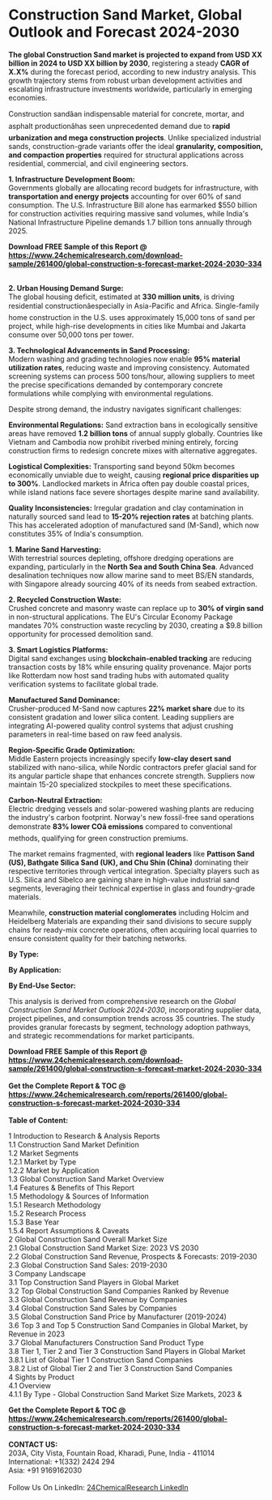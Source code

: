 <h1>Construction Sand Market, Global Outlook and Forecast 2024-2030</h1><p><strong>The global Construction Sand market is projected to expand from USD XX billion in 2024 to USD XX billion by 2030</strong>, registering a steady <strong>CAGR of X.X%</strong> during the forecast period, according to new industry analysis. This growth trajectory stems from robust urban development activities and escalating infrastructure investments worldwide, particularly in emerging economies.</p><p>Construction sandâan indispensable material for concrete, mortar, and asphalt productionâhas seen unprecedented demand due to <strong>rapid urbanization and mega construction projects</strong>. Unlike specialized industrial sands, construction-grade variants offer the ideal <strong>granularity, composition, and compaction properties</strong> required for structural applications across residential, commercial, and civil engineering sectors.</p><p><strong>1. Infrastructure Development Boom:</strong><br>
Governments globally are allocating record budgets for infrastructure, with <strong>transportation and energy projects</strong> accounting for over 60% of sand consumption. The U.S. Infrastructure Bill alone has earmarked $550 billion for construction activities requiring massive sand volumes, while India's National Infrastructure Pipeline demands 1.7 billion tons annually through 2025.</p><div><b>Download FREE Sample of this Report @ 
            <a href="https://www.24chemicalresearch.com/download-sample/261400/global-construction-s-forecast-market-2024-2030-334">
            https://www.24chemicalresearch.com/download-sample/261400/global-construction-s-forecast-market-2024-2030-334</a></b></div><br><p><strong>2. Urban Housing Demand Surge:</strong><br>
The global housing deficit, estimated at <strong>330 million units</strong>, is driving residential constructionâespecially in Asia-Pacific and Africa. Single-family home construction in the U.S. uses approximately 15,000 tons of sand per project, while high-rise developments in cities like Mumbai and Jakarta consume over 50,000 tons per tower.</p><p><strong>3. Technological Advancements in Sand Processing:</strong><br>
Modern washing and grading technologies now enable <strong>95% material utilization rates</strong>, reducing waste and improving consistency. Automated screening systems can process 500 tons/hour, allowing suppliers to meet the precise specifications demanded by contemporary concrete formulations while complying with environmental regulations.</p><p>Despite strong demand, the industry navigates significant challenges:</p><p><strong>Environmental Regulations:</strong> Sand extraction bans in ecologically sensitive areas have removed <strong>1.2 billion tons</strong> of annual supply globally. Countries like Vietnam and Cambodia now prohibit riverbed mining entirely, forcing construction firms to redesign concrete mixes with alternative aggregates.</p><p><strong>Logistical Complexities:</strong> Transporting sand beyond 50km becomes economically unviable due to weight, causing <strong>regional price disparities up to 300%</strong>. Landlocked markets in Africa often pay double coastal prices, while island nations face severe shortages despite marine sand availability.</p><p><strong>Quality Inconsistencies:</strong> Irregular gradation and clay contamination in naturally sourced sand lead to <strong>15-20% rejection rates</strong> at batching plants. This has accelerated adoption of manufactured sand (M-Sand), which now constitutes 35% of India's consumption.</p><p><strong>1. Marine Sand Harvesting:</strong><br>
With terrestrial sources depleting, offshore dredging operations are expanding, particularly in the <strong>North Sea and South China Sea</strong>. Advanced desalination techniques now allow marine sand to meet BS/EN standards, with Singapore already sourcing 40% of its needs from seabed extraction.</p><p><strong>2. Recycled Construction Waste:</strong><br>
Crushed concrete and masonry waste can replace up to <strong>30% of virgin sand</strong> in non-structural applications. The EU's Circular Economy Package mandates 70% construction waste recycling by 2030, creating a $9.8 billion opportunity for processed demolition sand.</p><p><strong>3. Smart Logistics Platforms:</strong><br>
Digital sand exchanges using <strong>blockchain-enabled tracking</strong> are reducing transaction costs by 18% while ensuring quality provenance. Major ports like Rotterdam now host sand trading hubs with automated quality verification systems to facilitate global trade.</p><p><strong>Manufactured Sand Dominance:</strong><br>
	Crusher-produced M-Sand now captures <strong>22% market share</strong> due to its consistent gradation and lower silica content. Leading suppliers are integrating AI-powered quality control systems that adjust crushing parameters in real-time based on raw feed analysis.</p><p><strong>Region-Specific Grade Optimization:</strong><br>
	Middle Eastern projects increasingly specify <strong>low-clay desert sand</strong> stabilized with nano-silica, while Nordic contractors prefer glacial sand for its angular particle shape that enhances concrete strength. Suppliers now maintain 15-20 specialized stockpiles to meet these specifications.</p><p><strong>Carbon-Neutral Extraction:</strong><br>
	Electric dredging vessels and solar-powered washing plants are reducing the industry's carbon footprint. Norway's new fossil-free sand operations demonstrate <strong>83% lower COâ emissions</strong> compared to conventional methods, qualifying for green construction premiums.</p><p>The market remains fragmented, with <strong>regional leaders</strong> like <strong>Pattison Sand (US), Bathgate Silica Sand (UK), and Chu Shin (China)</strong> dominating their respective territories through vertical integration. Specialty players such as U.S. Silica and Sibelco are gaining share in high-value industrial sand segments, leveraging their technical expertise in glass and foundry-grade materials.</p><p>Meanwhile, <strong>construction material conglomerates</strong> including Holcim and Heidelberg Materials are expanding their sand divisions to secure supply chains for ready-mix concrete operations, often acquiring local quarries to ensure consistent quality for their batching networks.</p><p><strong>By Type:</strong></p><p><strong>By Application:</strong></p><p><strong>By End-Use Sector:</strong></p><p>This analysis is derived from comprehensive research on the <em>Global Construction Sand Market Outlook 2024-2030</em>, incorporating supplier data, project pipelines, and consumption trends across 35 countries. The study provides granular forecasts by segment, technology adoption pathways, and strategic recommendations for market participants.</p><div><b>Download FREE Sample of this Report @ 
            <a href="https://www.24chemicalresearch.com/download-sample/261400/global-construction-s-forecast-market-2024-2030-334">
            https://www.24chemicalresearch.com/download-sample/261400/global-construction-s-forecast-market-2024-2030-334</a></b></div><br><div><b>Get the Complete Report & TOC @ 
            <a href="https://www.24chemicalresearch.com/reports/261400/global-construction-s-forecast-market-2024-2030-334">
            https://www.24chemicalresearch.com/reports/261400/global-construction-s-forecast-market-2024-2030-334</a></b></div><br>
            <b>Table of Content:</b><p>1 Introduction to Research & Analysis Reports<br />
    1.1 Construction Sand Market Definition<br />
    1.2 Market Segments<br />
        1.2.1 Market by Type<br />
        1.2.2 Market by Application<br />
    1.3 Global Construction Sand Market Overview<br />
    1.4 Features & Benefits of This Report<br />
    1.5 Methodology & Sources of Information<br />
        1.5.1 Research Methodology<br />
        1.5.2 Research Process<br />
        1.5.3 Base Year<br />
        1.5.4 Report Assumptions & Caveats<br />
2 Global Construction Sand Overall Market Size<br />
    2.1 Global Construction Sand Market Size: 2023 VS 2030<br />
    2.2 Global Construction Sand Revenue, Prospects & Forecasts: 2019-2030<br />
    2.3 Global Construction Sand Sales: 2019-2030<br />
3 Company Landscape<br />
    3.1 Top Construction Sand Players in Global Market<br />
    3.2 Top Global Construction Sand Companies Ranked by Revenue<br />
    3.3 Global Construction Sand Revenue by Companies<br />
    3.4 Global Construction Sand Sales by Companies<br />
    3.5 Global Construction Sand Price by Manufacturer (2019-2024)<br />
    3.6 Top 3 and Top 5 Construction Sand Companies in Global Market, by Revenue in 2023<br />
    3.7 Global Manufacturers Construction Sand Product Type<br />
    3.8 Tier 1, Tier 2 and Tier 3 Construction Sand Players in Global Market<br />
        3.8.1 List of Global Tier 1 Construction Sand Companies<br />
        3.8.2 List of Global Tier 2 and Tier 3 Construction Sand Companies<br />
4 Sights by Product<br />
    4.1 Overview<br />
        4.1.1 By Type - Global Construction Sand Market Size Markets, 2023 &</p><div><b>Get the Complete Report & TOC @ 
            <a href="https://www.24chemicalresearch.com/reports/261400/global-construction-s-forecast-market-2024-2030-334">
            https://www.24chemicalresearch.com/reports/261400/global-construction-s-forecast-market-2024-2030-334</a></b></div><br><b>CONTACT US:</b><br>
            203A, City Vista, Fountain Road, Kharadi, Pune, India - 411014<br>
            International: +1(332) 2424 294<br>
            Asia: +91 9169162030 <br><br>
            Follow Us On LinkedIn: <a href="https://www.linkedin.com/company/24chemicalresearch/">24ChemicalResearch LinkedIn</a>